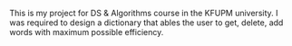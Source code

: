 This is my project for DS & Algorithms course in the KFUPM university. I was required to design a dictionary that ables the user to get, delete, add words with maximum possible efficiency.
